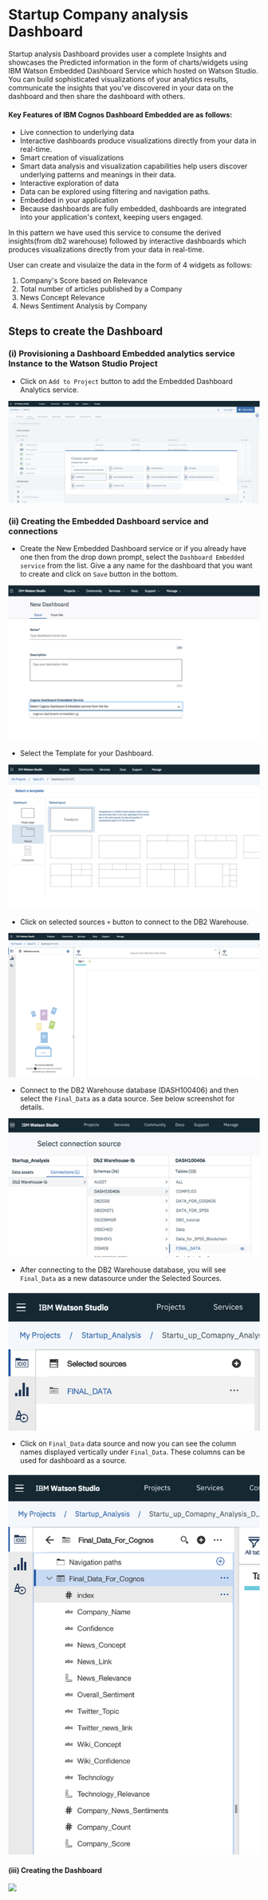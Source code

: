 # Startup Company analysis Dashboard 

Startup analysis Dashboard provides user a complete Insights and showcases the Predicted information in the form of charts/widgets using IBM Watson Embedded Dashboard Service which hosted on Watson Studio. 
You can build sophisticated visualizations of your analytics results, communicate the insights that you've discovered in your data on the dashboard and then share the dashboard with others.


#### Key Features of IBM Cognos Dashboard Embedded are as follows:

- Live connection to underlying data
- Interactive dashboards produce visualizations directly from your data in real-time.
- Smart creation of visualizations
- Smart data analysis and visualization capabilities help users discover underlying patterns and meanings in their data.
- Interactive exploration of data
- Data can be explored using filtering and navigation paths.
- Embedded in your application
- Because dashboards are fully embedded, dashboards are integrated into your application's context, keeping users engaged.


In this pattern we have used this service to consume the derived insights(from db2 warehouse) followed by interactive dashboards which produces visualizations directly from your data in real-time.


User can create and visulaize the data in the form of 4 widgets as follows:

1. Company's Score based on Relevance
2. Total number of articles published by a Company
3. News Concept Relevance
4. News Sentiment Analysis by Company



## Steps to create the Dashboard 


### (i) Provisioning a Dashboard Embedded analytics service Instance to the Watson Studio Project

* Click on `Add to Project` button to add the Embedded Dashboard Analytics service.

![](doc/source/images/EDA_Add_to_Project.png)


### (ii) Creating the Embedded Dashboard service and connections

*  Create the New Embedded Dashboard service or if you already have one then from the drop down prompt, select the `Dashboard Embedded service` from the list. Give a any name for the dashboard that you want to create and click on `Save` button in the bottom.

![](doc/source/images/Select_CED_Service.png)


* Select the Template for your Dashboard.

![](doc/source/images/Template_selection.png)


* Click on selected sources `+` button to connect to the DB2 Warehouse.

![](doc/source/images/Add_source_2_Dashboard.png)


* Connect to the DB2 Warehouse database (DASH100406) and then select the `Final_Data` as a data source. See below screenshot for details.

![](doc/source/images/Connection_Source.jpg)

* After connecting to the DB2 Warehouse database, you will see `Final_Data` as a new datasource under the Selected Sources.

![](doc/source/images/All_Data.jpg)

* Click on `Final_Data` data source and now you can see the column names displayed vertically under `Final_Data`. These columns can be used for dashboard as a source. 

![](doc/source/images/After_Data_added.jpg)

#### (iii) Creating the Dashboard





![](https://github.com/IBM/invoke-wml-using-cognos-custom-control/blob/master/images/custom-control-API.[png)
  
